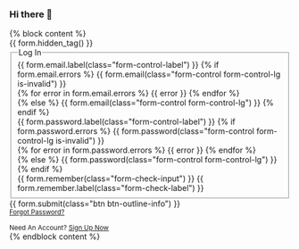 ### Hi there 👋

<main role="main" class="container">
  <div class="row">
    <div class="col-md-2"></div>
    <div class="col-md-4">
      <div class="content-section">
        {% block content %}
        <div class="content-section">
          <form method="POST" action="">
            {{ form.hidden_tag() }}
            <fieldset class="form-group">
              <legend class="border-bottom mb-4">Log In</legend>
              <div class="form-group">
                {{ form.email.label(class="form-control-label") }} {% if
                form.email.errors %} {{ form.email(class="form-control
                form-control-lg is-invalid") }}
                <div class="invalid-feedback">
                  {% for error in form.email.errors %}
                  <span>{{ error }}</span>
                  {% endfor %}
                </div>
                {% else %} {{ form.email(class="form-control form-control-lg")
                }} {% endif %}
              </div>
              <div class="form-group">
                {{ form.password.label(class="form-control-label") }} {% if
                form.password.errors %} {{ form.password(class="form-control
                form-control-lg is-invalid") }}
                <div class="invalid-feedback">
                  {% for error in form.password.errors %}
                  <span>{{ error }}</span>
                  {% endfor %}
                </div>
                {% else %} {{ form.password(class="form-control
                form-control-lg") }} {% endif %}
              </div>
              <div class="form-check">
                {{ form.remember(class="form-check-input") }} {{
                form.remember.label(class="form-check-label") }}
              </div>
            </fieldset>
            <div class="form-group">
              {{ form.submit(class="btn btn-outline-info") }}
            </div>
            <small class="text-muted ml-2">
              <a href="#">Forgot Password?</a>
            </small>
          </form>
        </div>
        <div class="border-top pt-3">
          <small class="text-muted">
            Need An Account?
            <a class="ml-2" href="{{ url_for('views.sign_up') }}"
              >Sign Up Now</a
            >
          </small>
        </div>
      </div>
    </div>
  </div>
</main>
    {% endblock content %}

<!--
**Tumpmax/Tumpmax** is a ✨ _special_ ✨ repository because its `README.md` (this file) appears on your GitHub profile.

Here are some ideas to get you started:

- 🔭 I’m currently working on ...
- 🌱 I’m currently learning ...
- 👯 I’m looking to collaborate on ...
- 🤔 I’m looking for help with ...
- 💬 Ask me about ...
- 📫 How to reach me: ...
- 😄 Pronouns: ...
- ⚡ Fun fact: ...
-->
